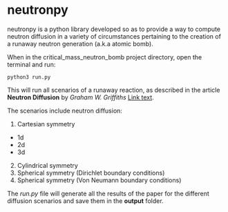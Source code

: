 # neutronpy

neutronpy is a python library developed so as to provide a way to compute neutron diffusion in a variety of circumstances pertaining to the creation of a runaway neutron generation (a.k.a atomic bomb).

When in the critical_mass_neutron_bomb project directory, open the terminal and run:

```console
python3 run.py 
```

This will run all scenarios of a runaway reaction, as described in the article **Neutron Diffusion** by _Graham W. Griffiths_ [Link text](https://www.researchgate.net/publication/323035158_Neutron_diffusion). 

The scenarios include neutron diffusion:

1. Cartesian symmetry
- 1d
- 2d
- 3d
2. Cylindrical symmetry
3. Spherical symmetry (Dirichlet boundary conditions)
4. Spherical symmetry (Von Neumann boundary conditions)

The _run.py_ file will generate all the results of the paper for the different diffusion scenarios and save them in the **output** folder. 

